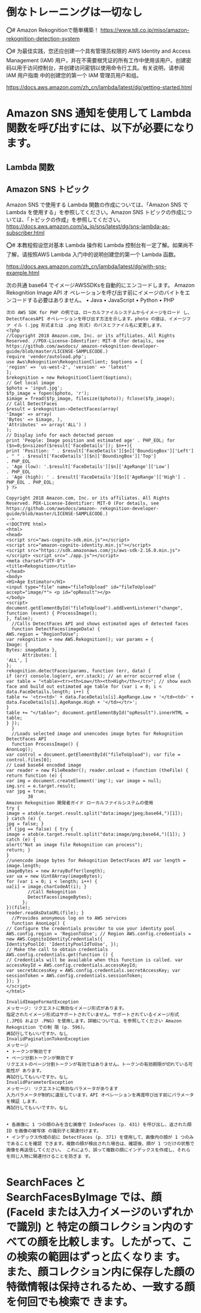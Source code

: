 # 倒なトレーニングは一切なし

⭕️# Amazon Rekognitionで簡単構築！
https://www.tdi.co.jp/miso/amazon-rekognition-detection-system


⭕️# 为最佳实践，您还应创建一个具有管理员权限的 AWS Identity and Access Management (IAM) 用户，并在不需要根凭证的所有工作中使用该用户。创建密码以用于访问控制台，并创建访问密钥以使用命令行工具。有关说明，请参阅 IAM 用户指南 中的创建您的第一个 IAM 管理员用户和组。

https://docs.aws.amazon.com/zh_cn/lambda/latest/dg/getting-started.html


# Amazon SNS 通知を使用して Lambda 関数を呼び出すには、以下が必要になります。

## Lambda 関数

## Amazon SNS トピック

Amazon SNS で使用する Lambda 関数の作成については、「Amazon SNS で Lambda を使用する」を参照してください。Amazon SNS トピックの作成については、「トピックの作成」を参照してください。
https://docs.aws.amazon.com/ja_jp/sns/latest/dg/sns-lambda-as-subscriber.html

⭕️# 本教程假设您对基本 Lambda 操作和 Lambda 控制台有一定了解。如果尚不了解，请按照AWS Lambda 入门中的说明创建您的第一个 Lambda 函数。

https://docs.aws.amazon.com/zh_cn/lambda/latest/dg/with-sns-example.html


次の共通 base64 でイメージAWSSDKsを自動的にエンコードします。 Amazon Rekognition Image API オ ペレーションを呼び出す前にイメージのバイトをエンコードする必要はありません。
• Java
• JavaScript • Python
• PHP

```
次の AWS SDK for PHP の例では、ローカルファイルシステムからイメージをロード し、DetectFacesAPI オペレーションを呼び出す方法を示します。photo の値は、イメージファ イル (.jpg 形式または .png 形式) のパスとファイル名に変更します。
<?php
//Copyright 2018 Amazon.com, Inc. or its affiliates. All Rights Reserved. //PDX-License-Identifier: MIT-0 (For details, see https://github.com/awsdocs/ amazon-rekognition-developer-guide/blob/master/LICENSE-SAMPLECODE.)
require 'vendor/autoload.php';
use Aws\Rekognition\RekognitionClient; $options = [
'region' => 'us-west-2', 'version' => 'latest'
];
$rekognition = new RekognitionClient($options);
// Get local image
$photo = 'input.jpg';
$fp_image = fopen($photo, 'r');
$image = fread($fp_image, filesize($photo)); fclose($fp_image);
// Call DetectFaces
$result = $rekognition->DetectFaces(array(
'Image' => array(
'Bytes' => $image, ),
'Attributes' => array('ALL') )
);
// Display info for each detected person
print 'People: Image position and estimated age' . PHP_EOL; for ($n=0;$n<sizeof($result['FaceDetails']); $n++){
print 'Position: ' . $result['FaceDetails'][$n]['BoundingBox']['Left'] . " " . $result['FaceDetails'][$n]['BoundingBox']['Top']
. PHP_EOL
. 'Age (low): '.$result['FaceDetails'][$n]['AgeRange']['Low']
. PHP_EOL
. 'Age (high): ' . $result['FaceDetails'][$n]['AgeRange']['High'] . PHP_EOL . PHP_EOL;
} ?>
```
```
Copyright 2018 Amazon.com, Inc. or its affiliates. All Rights Reserved. PDX-License-Identifier: MIT-0 (For details, see https://github.com/awsdocs/amazon- rekognition-developer-guide/blob/master/LICENSE-SAMPLECODE.)
-->
<!DOCTYPE html>
<html>
<head>
<script src="aws-cognito-sdk.min.js"></script>
<script src="amazon-cognito-identity.min.js"></script>
<script src="https://sdk.amazonaws.com/js/aws-sdk-2.16.0.min.js"></script> <script src="./app.js"></script>
<meta charset="UTF-8">
<title>Rekognition</title>
</head>
<body>
<H1>Age Estimator</H1>
<input type="file" name="fileToUpload" id="fileToUpload" accept="image/*"> <p id="opResult"></p>
</body>
<script>
document.getElementById("fileToUpload").addEventListener("change", function (event) { ProcessImage();
}, false);
  //Calls DetectFaces API and shows estimated ages of detected faces
  function DetectFaces(imageData) {
AWS.region = "RegionToUse";
var rekognition = new AWS.Rekognition(); var params = {
Image: {
Bytes: imageData },
      Attributes: [
'ALL', ]
};
rekognition.detectFaces(params, function (err, data) {
if (err) console.log(err, err.stack); // an error occurred else {
var table = "<table><tr><th>Low</th><th>High</th></tr>"; // show each face and build out estimated age table for (var i = 0; i < data.FaceDetails.length; i++) {
table += '<tr><td>' + data.FaceDetails[i].AgeRange.Low + '</td><td>' + data.FaceDetails[i].AgeRange.High + '</td></tr>';
}
table += "</table>"; document.getElementById("opResult").innerHTML = table;
} });
  }
  //Loads selected image and unencodes image bytes for Rekognition DetectFaces API
  function ProcessImage() {
AnonLog();
var control = document.getElementById("fileToUpload"); var file = control.files[0];
// Load base64 encoded image
var reader = new FileReader(); reader.onload = (function (theFile) {
return function (e) {
var img = document.createElement('img'); var image = null;
img.src = e.target.result;
var jpg = true;
        38
Amazon Rekognition 開発者ガイド ローカルファイルシステムの使用
try {
image = atob(e.target.result.split("data:image/jpeg;base64,")[1]);
} catch (e) {
jpg = false; }
if (jpg == false) { try {
image = atob(e.target.result.split("data:image/png;base64,")[1]); } catch (e) {
alert("Not an image file Rekognition can process");
return; }
}
//unencode image bytes for Rekognition DetectFaces API var length = image.length;
imageBytes = new ArrayBuffer(length);
var ua = new Uint8Array(imageBytes);
for (var i = 0; i < length; i++) {
ua[i] = image.charCodeAt(i); }
        //Call Rekognition
        DetectFaces(imageBytes);
      };
})(file);
reader.readAsDataURL(file); }
  //Provides anonymous log on to AWS services
  function AnonLog() {
// Configure the credentials provider to use your identity pool AWS.config.region = 'RegionToUse'; // Region AWS.config.credentials = new AWS.CognitoIdentityCredentials({
IdentityPoolId: 'IdentityPoolIdToUse', });
// Make the call to obtain credentials AWS.config.credentials.get(function () {
// Credentials will be available when this function is called. var accessKeyId = AWS.config.credentials.accessKeyId;
var secretAccessKey = AWS.config.credentials.secretAccessKey; var sessionToken = AWS.config.credentials.sessionToken;
}); }
</script>
</html>
```
```
InvalidImageFormatException
メッセージ: リクエストに無効なイメージ形式があります。
指定されたイメージ形式はサポートされていません。サポートされているイメージ形式 (.JPEG および .PNG) を使用します。詳細については、を参照してください Amazon Rekognition での制 限 (p. 596)。
再試行してもいいですか。なし
InvalidPaginationTokenException
メッセージ
• トークンが無効です
• ページ分割トークンが無効です
リクエストのページ分割トークンが有効ではありません。トークンの有効期限が切れている可能性が あります。
再試行してもいいですか。なし
InvalidParameterException
メッセージ: リクエストに無効なパラメータがあります
入力パラメータが制約に違反しています。API オペレーションを再度呼び出す前にパラメータを検証 します。
再試行してもいいですか。なし
```
```

• 各画像に 1 つの顔のみを含む画像で IndexFaces (p. 431) を呼び出し、返された顔 ID を画像の被写体 の識別子と関連付けます。
• インデックス作成の前に DetectFaces (p. 371) を使用して、画像内の顔が 1 つのみであることを確認 できます。複数の顔が検出された場合は、確認後、顔が 1 つだけの状態で画像を再送信してください。 これにより、誤って複数の顔にインデックスを作成し、それらを同じ人物に関連付けることを防ぎま す。
```

 # SearchFaces と SearchFacesByImage では、顔 (FaceId または入力イメージのいずれかで識別) と 特定の顔コレクション内のすべての顔を比較します。したがって、この検索の範囲はずっと広くなりま す。また、顔コレクション内に保存した顔の特徴情報は保持されるため、一致する顔を何回でも検索で きます。
